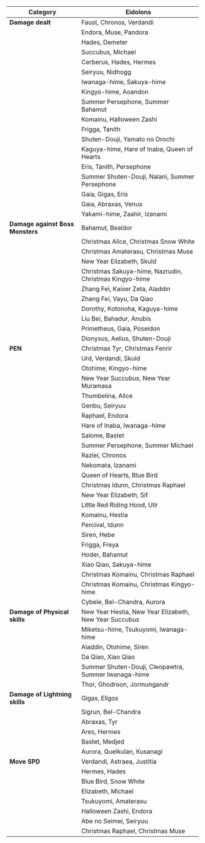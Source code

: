 
| **Category**                  | **Eidolons** |
|--------------------------------|-----------------|
| **Damage dealt**               | Faust, Chronos, Verdandi |
|                                | Endora, Muse, Pandora |
|                                | Hades, Demeter |
|                                | Succubus, Michael |
|                                | Cerberus, Hades, Hermes |
|                                | Seiryuu, Nidhogg |
|                                | Iwanaga-hime, Sakuya-hime |
|                                | Kingyo-hime, Aoandon |
|                                | Summer Persephone, Summer Bahamut |
|                                | Komainu, Halloween Zashi |
|                                | Frigga, Tanith |
|                                | Shuten-Douji, Yamato no Orochi |
|                                | Kaguya-hime, Hare of Inaba, Queen of Hearts |
|                                | Eris, Tanith, Persephone |
|                                | Summer Shuten-Douji, Nalani, Summer Persephone |
|                                | Gaia, Gigas, Eris |
|                                | Gaia, Abraxas, Venus |
|                                | Yakami-hime, Zaahir, Izanami |
| **Damage against Boss Monsters** | Bahamut, Bealdor |
|                                | Christmas Alice, Christmas Snow White |
|                                | Christmas Amaterasu, Christmas Muse |
|                                | New Year Elizabeth, Skuld |
|                                | Christmas Sakuya-hime, Nazrudin, Christmas Kingyo-hime |
|                                | Zhang Fei, Kaiser Zeta, Aladdin |
|                                | Zhang Fei, Vayu, Da Qiao |
|                                | Dorothy, Kotonoha, Kaguya-hime |
|                                | Liu Bei, Bahadur, Anubis |
|                                | Primetheus, Gaia, Poseidon |
|                                | Dionysus, Aelius, Shuten-Douji |
| **PEN**                        | Christmas Tyr, Christmas Fenrir |
|                                | Urd, Verdandi, Skuld |
|                                | Otohime, Kingyo-hime |
|                                | New Year Succubus, New Year Muramasa |
|                                | Thumbelina, Alice |
|                                | Genbu, Seiryuu |
|                                | Raphael, Endora |
|                                | Hare of Inaba, Iwanaga-hime |
|                                | Salome, Bastet |
|                                | Summer Persephone, Summer Michael |
|                                | Raziel, Chronos |
|                                | Nekomata, Izanami |
|                                | Queen of Hearts, Blue Bird |
|                                | Christmas Idunn, Christmas Raphael |
|                                | New Year Elizabeth, Sif |
|                                | Little Red Riding Hood, Ullr |
|                                | Komainu, Hestia |
|                                | Percival, Idunn |
|                                | Siren, Hebe |
|                                | Frigga, Freya |
|                                | Hoder, Bahamut |
|                                | Xiao Qiao, Sakuya-hime |
|                                | Christmas Komainu, Christmas Raphael |
|                                | Christmas Komainu, Christmas Kingyo-hime |
|                                | Cybele, Bel-Chandra, Aurora |
| **Damage of Physical skills**  | New Year Hestia, New Year Elizabeth, New Year Succubus |
|                                | Miketsu-hime, Tsukuyomi, Iwanaga-hime |
|                                | Aladdin, Otohime, Siren |
|                                | Da Qiao, Xiao Qiao |
|                                | Summer Shuten-Douji, Cleopawtra, Summer Iwanaga-hime |
|                                | Thor, Ghodroon, Jormungandr |
| **Damage of Lightning skills** | Gigas, Eligos |
|                                | Sigrun, Bel-Chandra |
|                                | Abraxas, Tyr |
|                                | Ares, Hermes |
|                                | Bastet, Medjed |
|                                | Aurora, Quelkulan, Kusanagi |
| **Move SPD**                   | Verdandi, Astraea, Justitia |
|                                | Hermes, Hades |
|                                | Blue Bird, Snow White |
|                                | Elizabeth, Michael |
|                                | Tsukuyomi, Amaterasu |
|                                | Halloween Zashi, Endora |
|                                | Abe no Seimei, Seiryuu |
|                                | Christmas Raphael, Christmas Muse |

